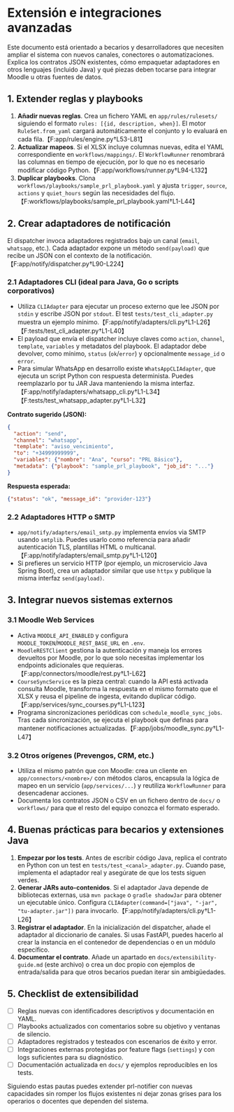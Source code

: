 # Extensión e integraciones avanzadas

Este documento está orientado a becarios y desarrolladores que necesiten ampliar el sistema con nuevos canales, conectores o automatizaciones. Explica los contratos JSON existentes, cómo empaquetar adaptadores en otros lenguajes (incluido Java) y qué piezas deben tocarse para integrar Moodle u otras fuentes de datos.

## 1. Extender reglas y playbooks

1. **Añadir nuevas reglas**. Crea un fichero YAML en `app/rules/rulesets/` siguiendo el formato `rules: [{id, description, when}]`. El motor `RuleSet.from_yaml` cargará automáticamente el conjunto y lo evaluará en cada fila.【F:app/rules/engine.py†L53-L81】
2. **Actualizar mapeos**. Si el XLSX incluye columnas nuevas, edita el YAML correspondiente en `workflows/mappings/`. El `WorkflowRunner` renombrará las columnas en tiempo de ejecución, por lo que no es necesario modificar código Python.【F:app/workflows/runner.py†L94-L132】
3. **Duplicar playbooks**. Clona `workflows/playbooks/sample_prl_playbook.yaml` y ajusta `trigger`, `source`, `actions` y `quiet_hours` según las necesidades del flujo.【F:workflows/playbooks/sample_prl_playbook.yaml†L1-L44】

## 2. Crear adaptadores de notificación

El dispatcher invoca adaptadores registrados bajo un canal (`email`, `whatsapp`, etc.). Cada adaptador expone un método `send(payload)` que recibe un JSON con el contexto de la notificación.【F:app/notify/dispatcher.py†L90-L224】

### 2.1 Adaptadores CLI (ideal para Java, Go o scripts corporativos)

- Utiliza `CLIAdapter` para ejecutar un proceso externo que lee JSON por `stdin` y escribe JSON por `stdout`. El test `tests/test_cli_adapter.py` muestra un ejemplo mínimo.【F:app/notify/adapters/cli.py†L1-L26】【F:tests/test_cli_adapter.py†L1-L40】
- El payload que envía el dispatcher incluye claves como `action`, `channel`, `template`, `variables` y metadatos del playbook. El adaptador debe devolver, como mínimo, `status` (`ok`/`error`) y opcionalmente `message_id` o `error`.
- Para simular WhatsApp en desarrollo existe `WhatsAppCLIAdapter`, que ejecuta un script Python con respuesta determinista. Puedes reemplazarlo por tu JAR Java manteniendo la misma interfaz.【F:app/notify/adapters/whatsapp_cli.py†L1-L34】【F:tests/test_whatsapp_adapter.py†L1-L32】

**Contrato sugerido (JSON):**
```json
{
  "action": "send",
  "channel": "whatsapp",
  "template": "aviso_vencimiento",
  "to": "+34999999999",
  "variables": {"nombre": "Ana", "curso": "PRL Básico"},
  "metadata": {"playbook": "sample_prl_playbook", "job_id": "..."}
}
```

**Respuesta esperada:**
```json
{"status": "ok", "message_id": "provider-123"}
```

### 2.2 Adaptadores HTTP o SMTP

- `app/notify/adapters/email_smtp.py` implementa envíos via SMTP usando `smtplib`. Puedes usarlo como referencia para añadir autenticación TLS, plantillas HTML o multicanal.【F:app/notify/adapters/email_smtp.py†L1-L120】
- Si prefieres un servicio HTTP (por ejemplo, un microservicio Java Spring Boot), crea un adaptador similar que use `httpx` y publique la misma interfaz `send(payload)`.

## 3. Integrar nuevos sistemas externos

### 3.1 Moodle Web Services

- Activa `MOODLE_API_ENABLED` y configura `MOODLE_TOKEN`/`MOODLE_REST_BASE_URL` en `.env`.
- `MoodleRESTClient` gestiona la autenticación y maneja los errores devueltos por Moodle, por lo que solo necesitas implementar los endpoints adicionales que requieras.【F:app/connectors/moodle/rest.py†L1-L62】
- `CourseSyncService` es la pieza central: cuando la API está activada consulta Moodle, transforma la respuesta en el mismo formato que el XLSX y reusa el pipeline de ingesta, evitando duplicar código.【F:app/services/sync_courses.py†L1-L123】
- Programa sincronizaciones periódicas con `schedule_moodle_sync_jobs`. Tras cada sincronización, se ejecuta el playbook que definas para mantener notificaciones actualizadas.【F:app/jobs/moodle_sync.py†L1-L47】

### 3.2 Otros orígenes (Prevengos, CRM, etc.)

- Utiliza el mismo patrón que con Moodle: crea un cliente en `app/connectors/<nombre>/` con métodos claros, encapsula la lógica de mapeo en un servicio (`app/services/...`) y reutiliza `WorkflowRunner` para desencadenar acciones.
- Documenta los contratos JSON o CSV en un fichero dentro de `docs/` o `workflows/` para que el resto del equipo conozca el formato esperado.

## 4. Buenas prácticas para becarios y extensiones Java

1. **Empezar por los tests**. Antes de escribir código Java, replica el contrato en Python con un test en `tests/test_<canal>_adapter.py`. Cuando pase, implementa el adaptador real y asegúrate de que los tests siguen verdes.
2. **Generar JARs auto-contenidos**. Si el adaptador Java depende de bibliotecas externas, usa `mvn package` o `gradle shadowJar` para obtener un ejecutable único. Configura `CLIAdapter(command=["java", "-jar", "tu-adapter.jar"])` para invocarlo.【F:app/notify/adapters/cli.py†L1-L26】
3. **Registrar el adaptador**. En la inicialización del dispatcher, añade el adaptador al diccionario de canales. Si usas FastAPI, puedes hacerlo al crear la instancia en el contenedor de dependencias o en un módulo específico.
4. **Documentar el contrato**. Añade un apartado en `docs/extensibility-guide.md` (este archivo) o crea un doc propio con ejemplos de entrada/salida para que otros becarios puedan iterar sin ambigüedades.

## 5. Checklist de extensibilidad

- [ ] Reglas nuevas con identificadores descriptivos y documentación en YAML.
- [ ] Playbooks actualizados con comentarios sobre su objetivo y ventanas de silencio.
- [ ] Adaptadores registrados y testeados con escenarios de éxito y error.
- [ ] Integraciones externas protegidas por feature flags (`settings`) y con logs suficientes para su diagnóstico.
- [ ] Documentación actualizada en `docs/` y ejemplos reproducibles en los tests.

Siguiendo estas pautas puedes extender prl-notifier con nuevas capacidades sin romper los flujos existentes ni dejar zonas grises para los operarios o docentes que dependen del sistema.
